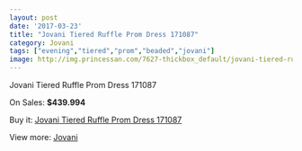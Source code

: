 ```yaml
---
layout: post
date: '2017-03-23'
title: "Jovani Tiered Ruffle Prom Dress 171087"
category: Jovani
tags: ["evening","tiered","prom","beaded","jovani"]
image: http://img.princessan.com/7627-thickbox_default/jovani-tiered-ruffle-prom-dress-171087.jpg
---
```

Jovani Tiered Ruffle Prom Dress 171087

On Sales: **$439.994**
<a href="https://www.princessan.com/en/jovani/3342-jovani-tiered-ruffle-prom-dress-171087.html"><amp-img layout="responsive" width="600" height="600" src="//img.princessan.com/7627-thickbox_default/jovani-tiered-ruffle-prom-dress-171087.jpg" alt="Jovani Tiered Ruffle Prom Dress 171087 0" /></a>
<a href="https://www.princessan.com/en/jovani/3342-jovani-tiered-ruffle-prom-dress-171087.html"><amp-img layout="responsive" width="600" height="600" src="//img.princessan.com/7629-thickbox_default/jovani-tiered-ruffle-prom-dress-171087.jpg" alt="Jovani Tiered Ruffle Prom Dress 171087 1" /></a>
<a href="https://www.princessan.com/en/jovani/3342-jovani-tiered-ruffle-prom-dress-171087.html"><amp-img layout="responsive" width="600" height="600" src="//img.princessan.com/7628-thickbox_default/jovani-tiered-ruffle-prom-dress-171087.jpg" alt="Jovani Tiered Ruffle Prom Dress 171087 2" /></a>

Buy it: [Jovani Tiered Ruffle Prom Dress 171087](https://www.princessan.com/en/jovani/3342-jovani-tiered-ruffle-prom-dress-171087.html "Jovani Tiered Ruffle Prom Dress 171087")

View more: [Jovani](https://www.princessan.com/en/26-jovani "Jovani")